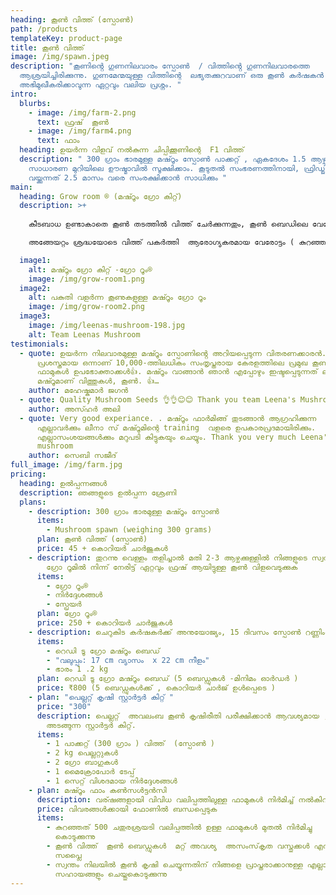 ```yaml
---
heading: കൂൺ വിത്ത് (സ്പോൺ)
path: /products
templateKey: product-page
title: കൂൺ വിത്ത്
image: /img/spawn.jpeg
description: "കൂണിൻ്റെ ഗുണനിലവാരം സ്പോൺ  / വിത്തിൻ്റെ ഗുണനിലവാരത്തെ
  ആശ്രയിച്ചിരിക്കുന്നു. ഗുണമേന്മയുള്ള വിത്തിന്റെ  ലഭ്യതക്കുറവാണ് ഒരു കൂൺ കർഷകൻ
  അഭിമുഖീകരിക്കാവുന്ന ഏറ്റവും വലിയ പ്രശ്നം. "
intro:
  blurbs:
    - image: /img/farm-2.png
      text: ഫ്രഷ്  കൂൺ
    - image: /img/farm4.png
      text: ഫാം
  heading: ഉയർന്ന വിളവ് നൽകുന്ന ചിപ്പിക്കൂണിന്റെ  F1 വിത്ത്
  description: " 300 ഗ്രാം ഭാരമുള്ള മഷ്റൂം സ്പോൺ പാക്കറ്റ് , ഏകദേശം 1.5 ആഴ്ച
    സാധാരണ മുറിയിലെ ഊഷ്മാവിൽ സൂക്ഷിക്കാം. കൂടുതൽ സംഭരണത്തിനായി, ഫ്രിഡ്ജിൽ
    വയ്ക്കുന്നത് 2.5 മാസം വരെ സംരക്ഷിക്കാൻ സാധിക്കും "
main:
  heading: Grow room ® (മഷ്റൂം ഗ്രോ കിറ്റ്)
  description: >+
    
    കീടബാധ ഉണ്ടാകാതെ കൂൺ തടത്തിൽ വിത്ത് ചേർക്കുന്നതും, കൂൺ ബെഡിലെ വേരോട്ട ഘട്ടവും  ആദ്യമായി കൂൺ കൃഷി ചെയ്യുന്നവർക്ക് അല്പം  പ്രയാസകരമായ ഘട്ടങ്ങളാണ്, ഇത് ആളുകളെ കൂൺ കൃഷിയിൽ നിന്ന് പിന്തിരിപ്പിക്കുന്നു, ഞങ്ങൾ നിങ്ങൾക്കായി അത് ചെയ്യുന്നു. ഞങ്ങളുടെ മഷ്റൂം ഗ്രോ കിറ്റ് അവതരിപ്പിക്കുന്നു - വിജയകരമായ കൃഷിക്ക് ആവശ്യമായതെല്ലാം ഉൾക്കൊള്ളുന്ന സൗകര്യപ്രദവും ജൈവികവുമായ പരിഹാരം. ഇത് എളുപ്പവും ഫലപ്രദവുമായ കൂൺ വളരുന്ന അനുഭവത്തിനായി രൂപകൽപ്പന ചെയ്‌തിരിക്കുന്നു. 

    അങ്ങേയറ്റം ശ്രദ്ധയോടെ വിത്ത് പകർത്തി  ആരോഗ്യകരമായ വേരോട്ടം ( കുറഞ്ഞത് 15  ദിവസത്തെ വേരോട്ടം )  ഉറപ്പാക്കുകയും ഞങ്ങളുടെ മിനി ഗ്രോ റൂം നിങ്ങൾക്ക് അയച്ചു തരുന്നു . നിങ്ങൾ ചെയ്യേണ്ടത് ഗ്രോ റൂം സൂര്യപ്രകാശത്തിൽ നിന്ന് അകന്ന് തണുത്ത സ്ഥലത്ത് സൂക്ഷിക്കുകയും കുറച്ച് വെള്ളം തളിക്കുകയും ചെയ്യുക . 2 -3 ആഴ്ചക്കുള്ളിൽ നിങ്ങളുടെ സ്വന്തം ഗ്രോ റൂമിൽ നിന്ന് നേരിട്ട് ഏറ്റവും ഫ്രഷ് ആയിട്ടുള്ള കൂൺ വിളവെടുക്കുക ആവശ്യാനുസരണം ഉപയോഗഗിക്കുക 

  image1:
    alt: മഷ്റൂം ഗ്രോ കിറ്റ് -ഗ്രോ റൂം®
    image: /img/grow-room1.png
  image2:
    alt: പകുതി വളർന്ന കൂണുകളുള്ള മഷ്റൂം ഗ്രോ റൂം
    image: /img/grow-room2.png
  image3:
    image: /img/leenas-mushroom-198.jpg
    alt: Team Leenas Mushroom
testimonials:
  - quote: ഉയർന്ന നിലവാരമുള്ള മഷ്റൂം സ്പോണിൻ്റെ അറിയപ്പെടുന്ന വിതരണക്കാരൻ.
      പ്രശസ്തമായ ഒന്നാണ് 10,000-ത്തിലധികം സംതൃപ്തരായ കേരളത്തിലെ പ്രമുഖ കൂൺ
      ഫാമുകൾ ഉപഭോക്താക്കൾ👍. മഷ്റൂം വാങ്ങാൻ ഞാൻ എപ്പോഴും ഇഷ്ടപ്പെടുന്നത് ലീനയുടെ
      മഷ്റൂമാണ് വിത്തുകൾ, കൂൺ. 👍…
    author: മഹേഷ്കുമാർ ജഗൻ
  - quote: Quality Mushroom Seeds 👌👌😊😊 Thank you team Leena's Mushroom..🤝🤝 …
    author: അസ്ഹർ അലി
  - quote: Very good experiance. . മഷ്റൂം ഫാർമിങ്ങ് തുടങ്ങാൻ ആഗ്രഹിക്കുന്ന
      എല്ലാവർക്കും ലീനാ സ് മഷ്റൂമിന്റെ training  വളരെ ഉപകാരപ്രദമായിരിക്കും.
      എല്ലാസംശയങ്ങൾക്കും മറുപടി കിട്ടുകയും ചെയ്യും. Thank you very much Leena's
      mushroom
    author: സെബി സജീദ്
full_image: /img/farm.jpg
pricing:
  heading: ഉൽപ്പന്നങ്ങൾ
  description: ഞങ്ങളുടെ ഉൽപ്പന്ന ശ്രേണി
  plans:
    - description: 300 ഗ്രാം ഭാരമുള്ള മഷ്റൂം സ്പോൺ
      items:
        - Mushroom spawn (weighing 300 grams)
      plan: കൂൺ വിത്ത് (സ്പോൺ)
      price: 45 + കൊറിയർ ചാർജുകൾ
    - description: തുറന്നു വെള്ളം തളിച്ചാൽ മതി 2-3 ആഴ്ചക്കുള്ളിൽ നിങ്ങളുടെ സ്വന്തം
        ഗ്രോ റൂമിൽ നിന്ന് നേരിട്ട് ഏറ്റവും ഫ്രഷ് ആയിട്ടുള്ള കൂൺ വിളവെടുക്കുക
      items:
        - ഗ്രോ റൂം®
        - നിർദ്ദേശങ്ങൾ
        - സ്പ്രേയർ
      plan: ഗ്രോ റൂം®
      price: 250 + കൊറിയർ ചാർജുകൾ
    - description: ചെറുകിട കർഷകർക്ക് അനുയോജ്യം, 15 ദിവസം സ്പോൺ റണ്ണിംഗ് ഉള്ള മഷ്റൂം ബെഡ് .
      items:
        - റെഡി ടൂ ഗ്രോ മഷ്റൂം ബെഡ്
        - "വലുപ്പം: 17 cm വ്യാസം  x 22 cm നീളം"
        - ഭാരം 1 .2 kg
      plan: റെഡി ടൂ ഗ്രോ മഷ്റൂം ബെഡ് (5 ബെഡ്ഡുകൾ -മിനിമം ഓർഡർ )
      price: ₹800 (5 ബെഡ്ഡുകൾക്ക് , കൊറിയർ ചാർജ് ഉൾപ്പെടെ )
    - plan: "പെല്ലറ്റ് കൃഷി സ്റ്റാർട്ടർ കിറ്റ് "
      price: "300"
      description: പെല്ലറ്റ്  അവലംബ കൂൺ കൃഷിരീതി പരീക്ഷിക്കാൻ ആവശ്യമായ , എല്ലാം
        അടങ്ങുന്ന സ്റ്റാർട്ടർ കിറ്റ്.
      items:
        - 1 പാക്കറ്റ് (300 ഗ്രാം ) വിത്ത്  (സ്പോൺ )
        - 2 kg പെല്ലറ്റുകൾ
        - 2 ഗ്രോ ബാഗുകൾ
        - 1 മൈക്രോപോർ ടേപ്പ്
        - 1 സെറ്റ് വിശദമായ നിർദ്ദേശങ്ങൾ
    - plan: മഷ്റൂം ഫാം കൺസൾട്ടൻസി
      description: വര്ഷങ്ങളായി വിവിധ വലിപ്പത്തിലുള്ള ഫാമുകൾ നിർമിച്ച് നൽകിവരുന്നു.
      price: വിവരങ്ങൾക്കായി ഫോണിൽ ബന്ധപ്പെടുക
      items:
        - കുറഞ്ഞത് 500 ചതുരശ്രയടി വലിപ്പത്തിൽ ഉള്ള ഫാമുകൾ മുതൽ നിർമിച്ചു
          കൊടുക്കുന്നു
        - കൂൺ വിത്ത്  കൂൺ ബെഡ്ഡുകൾ  മറ്റ് അവശ്യ  അസംസ്‌കൃത വസ്തുക്കൾ എന്നിവയുടെ
          സപ്ലൈ
        - സ്വന്തം നിലയിൽ കൂൺ കൃഷി ചെയ്യുന്നതിന് നിങ്ങളെ പ്രാപ്തരാക്കാനുള്ള എല്ലാ
          സഹായങ്ങളും ചെയ്തുകൊടുക്കുന്നു
---
```

